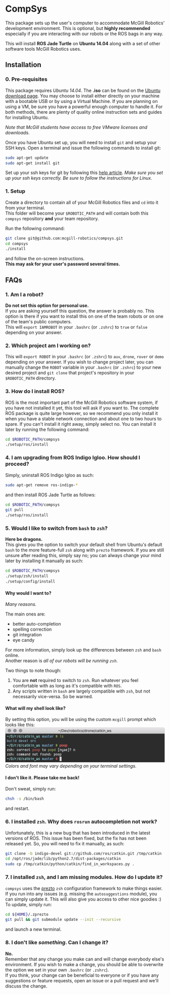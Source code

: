 # CompSys

This package sets up the user's computer to accommodate McGill Robotics'
development environment. This is optional, but **highly recommended**
especially if you are interacting with our robots or the ROS bags in any way.

This will install **ROS Jade Turtle** on **Ubuntu 14.04** along with a set of
other software tools McGill Robotics uses.

## Installation

### 0. Pre-requisites
This package requires *Ubuntu 14.04*. The **.iso** can be found on the 
[Ubuntu download page](http://www.ubuntu.com/download/desktop). You may choose 
to install either directly on your machine with a bootable USB or by using a 
Virtual Machine. If you are planning on using a VM, be sure you have a powerful
enough computer to handle it. For both methods, there are plenty of quality 
online instruction sets and guides for installing Ubuntu. 

*Note that McGill students have access to free VMware licenses and downloads*.

Once you have Ubuntu set up, you will need to install `git` and setup your 
SSH keys. Open a terminal and issue the following commands to install git:
```bash
sudo apt-get update
sudo apt-get install git
```
Set up your ssh keys for git by following this 
[help article](https://help.github.com/articles/generating-an-ssh-key/). 
*Make sure you set up your ssh keys correctly. Be sure to follow 
the instructions for Linux.*

### 1. Setup
Create a directory to contain all of your McGill Robotics files and `cd` into
it from your terminal.  
This folder will become your `$ROBOTIC_PATH` and will contain both this
`compsys` repository **and** your team repository.

Run the following command:

```bash
git clone git@github.com:mcgill-robotics/compsys.git
cd compsys
./install
```

and follow the on-screen instructions.  
**This may ask for your user's password several times.**

## FAQs

### 1. Am I a robot?
**Do not set this option for personal use.**  
If you are asking yourself this question, the answer is probably no. This
option is there if you want to install this on one of the team robots or on
one of the team's public computers.  
This will `export IAMROBOT` in your `.bashrc` (or `.zshrc`) to `true` or
`false` depending on your answer.

### 2. Which project am I working on?
This will `export ROBOT` in your `.bashrc` (or `.zshrc`) to `auv`, `drone`,
`rover` or `demo` depending on your answer. If you wish to change project
later, you can manually change the `ROBOT` variable in your `.bashrc` (or
`.zshrc`) to your new desired project and `git clone` that project's
repository in your `$ROBOTIC_PATH` directory.

### 3. How do I install ROS?
ROS is the most important part of the McGill Robotics software system, if you
have not installed it yet, this tool will ask if you want to. The complete ROS
package is quite large however, so we recommend you only install it when you
have a stable network connection and about one to two hours to spare. If you
can't install it right away, simply select no. You can install it later by
running the following command:

```bash
cd $ROBOTIC_PATH/compsys
./setup/ros/install
```

### 4. I am upgrading from ROS Indigo Igloo. How should I proceed?
Simply, uninstall ROS Indigo Igloo as such:

```bash
sudo apt-get remove ros-indigo-*
```

and then install ROS Jade Turtle as follows:

```bash
cd $ROBOTIC_PATH/compsys
git pull
./setup/ros/install
```

### 5. Would I like to switch from `bash` to `zsh`?
**Here be dragons.**  
This gives you the option to switch your default shell from Ubuntu's default
`bash` to the more feature-full `zsh` along with `prezto` framework. If you
are still unsure after reading this, simply say no; you can always change your
mind later by installing it manually as such:

```bash
cd $ROBOTIC_PATH/compsys
./setup/zsh/install
./setup/config/install
```

#### Why would I want to?
*Many reasons.*  

The main ones are:
* better auto-completion
* spelling correction
* git integration
* eye candy

For more information, simply look up the differences between `zsh` and `bash`
online.  
Another reason is *all of our robots will be running `zsh`.*

Two things to note though:
  1. You are **not** required to switch to `zsh`. Run whatever you feel
  comfortable with as long as it's compatible with `ROS`.  
  2. Any scripts written in `bash` are largely compatible with `zsh`, but not
  necessarily vice-versa. So be warned.

#### What will my shell look like?
By setting this option, you will be using the custom `mcgill` prompt which
looks like this:
![GitHub Logo](/setup/zsh/mcgill_theme.png)
*Colors and font may vary depending on your terminal settings.*  

#### I don't like it. Please take me back!
Don't sweat, simply run:

```bash
chsh -s /bin/bash
```

and restart.

### 6. I installed `zsh`. Why does `rosrun` autocompletion not work?
Unfortunately, this is a new bug that has been introduced in the latest
versions of ROS. This issue has been fixed, but the fix has not been released
yet. So, you will need to fix it manually, as such:

```bash
git clone -b indigo-devel git://github.com/ros/catkin.git /tmp/catkin
cd /opt/ros/jade/lib/python2.7/dist-packages/catkin
sudo cp /tmp/catkin/python/catkin/find_in_workspaces.py .
```

### 7. I installed `zsh`, and I am missing modules. How do I update it?
`compsys` uses the [prezto](https://github.com/sorin-ionescu/prezto)
`zsh` configuration framework to make things easier. If you run into any
issues (e.g. missing the `autosuggestions` module), you can simply update it.
This will also give you access to other nice goodies :) To update, simply run:

```bash
cd ${HOME}/.zprezto
git pull && git submodule update --init --recursive
```

and launch a new terminal.

### 8. I don't like *something*. Can I change it?
**No.**  
Remember that any change you make can and will change everybody else's
environment. If you wish to make a change, you should be able to overwrite
the option we set in your own `.bashrc` (or `.zshrc`).  
If you think, your change can be beneficial to everyone or if you have any
suggestions or feature requests, open an issue or a pull request and we'll
discuss the change.
